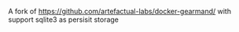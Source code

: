 A fork of https://github.com/artefactual-labs/docker-gearmand/ with support sqlite3 as persisit storage 
